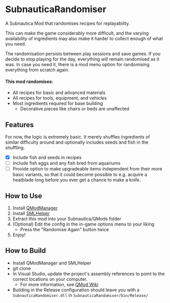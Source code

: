 # SubnauticaRandomiser
A Subnautica Mod that randomises recipes for replayability.

This can make the game considerably more difficult, and the varying availability of ingredients may also make it harder to collect enough of what you need.

The randomisation persists between play sessions and save games. If you decide to stop playing for the day, everything will remain randomised as it was. In case you need it, there is a mod menu option for randomising everything from scratch again.

#### This mod randomises:
* All recipes for basic and advanced materials
* All recipes for tools, equipment, and vehicles
* Most ingredients required for base building
  * Decorative pieces like chairs or beds are unaffected

## Features
For now, the logic is extremely basic. It merely shuffles ingredients of similar difficulty around and optionally includes seeds and fish in the shuffling.
- [x] Include fish and seeds in recipes
- [ ] Include fish eggs and any fish bred from aquariums
- [ ] Provide option to make upgradeable items independent from their more basic variants, so that it could become possible to e.g. acquire a heatblade long before you ever get a chance to make a knife.

## How to Use
1. Install [QModManager](https://www.nexusmods.com/subnautica/mods/201)
2. Install [SMLHelper](https://www.nexusmods.com/subnautica/mods/113)
3. Extract this mod into your Subnautica/QMods folder
4. (Optional) Edit the config in the in-game options menu to your liking
   * Press the "Randomise Again" button twice
5. Enjoy!

## How to Build
* Install QModManager and SMLHelper
* git clone
* In Visual Studio, update the project's assembly references to point to the correct locations on your computer.
  * For more information, see [QMod Wiki](https://github.com/SubnauticaModding/QModManager/wiki/Libraries)
* Building in the Release configuration should leave you with a `SubnauticaRandomiser.dll` in `SubnauticaRandomiser/bin/Release/`
